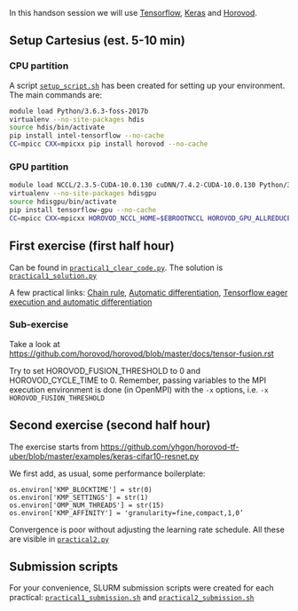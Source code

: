 In this handson session we will use [Tensorflow](https://github.com/tensorflow/tensorflow), [Keras](https://github.com/keras-team/keras) and [Horovod](https://github.com/horovod/horovod).

## Setup Cartesius (est. 5-10 min)

### CPU partition
A script [```setup_script.sh```](setup_script.sh) has been created for setting up your environment. The main commands are:
```bash
module load Python/3.6.3-foss-2017b
virtualenv --no-site-packages hdis
source hdis/bin/activate
pip install intel-tensorflow --no-cache
CC=mpicc CXX=mpicxx pip install horovod --no-cache
```

### GPU partition 
```bash
module load NCCL/2.3.5-CUDA-10.0.130 cuDNN/7.4.2-CUDA-10.0.130 Python/3.6.3-foss-2017b
virtualenv --no-site-packages hdisgpu
source hdisgpu/bin/activate
pip install tensorflow-gpu --no-cache
CC=mpicc CXX=mpicxx HOROVOD_NCCL_HOME=$EBROOTNCCL HOROVOD_GPU_ALLREDUCE=NCCL pip install horovod --no-cache
```

## First exercise (first half hour)
Can be found in [```practical1_clear_code.py```](practical1_clear_code.py). The solution is [```practical1_solution.py```](practical1_solution.py)

A few practical links: [Chain rule](https://en.wikipedia.org/wiki/Chain_rule), [Automatic differentiation](https://en.wikipedia.org/wiki/Automatic_differentiation), [Tensorflow eager execution and automatic differentiation](https://www.tensorflow.org/tutorials/eager/automatic_differentiation)

### Sub-exercise
Take a look at https://github.com/horovod/horovod/blob/master/docs/tensor-fusion.rst

Try to set HOROVOD_FUSION_THRESHOLD to 0 and HOROVOD_CYCLE_TIME to 0. Remember, passing variables to the MPI execution environment is done (in OpenMPI) with the ```-x``` options, i.e. ```-x HOROVOD_FUSION_THRESHOLD```

## Second exercise (second half hour)
The exercise starts from https://github.com/yhgon/horovod-tf-uber/blob/master/examples/keras-cifar10-resnet.py

We first add, as usual, some performance boilerplate:
```
os.environ['KMP_BLOCKTIME'] = str(0)
os.environ['KMP_SETTINGS'] = str(1)
os.environ['OMP_NUM_THREADS'] = str(15)
os.environ['KMP_AFFINITY'] = 'granularity=fine,compact,1,0’
```

Convergence is poor without adjusting the learning rate schedule. All these are visible in [```practical2.py```](practical2.py)


## Submission scripts
For your convenience, SLURM submission scripts were created for each practical: [```practical1_submission.sh```](practical1_submission.sh) and [```practical2_submission.sh```](practical2_submission.sh)